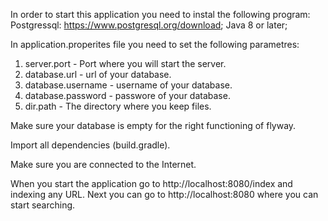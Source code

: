 In order to start this application you need to instal the following program:
Postgressql: https://www.postgresql.org/download;
Java 8 or later;

In application.properites file you need to set the following parametres:
1. server.port - Port where you will start the server.
2. database.url - url of your database.
3. database.username - username of your database.
4. database.password - passwore of your database.
5. dir.path - The directory where you keep files.

Make sure your database is empty for the right functioning of flyway.

Import all dependencies (build.gradle).

Make sure you are connected to the Internet.

When you start the application go to http://localhost:8080/index and indexing any URL.
Next you can go to http://localhost:8080 where you can start searching.
 



 




